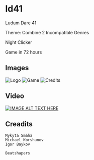 # ld41
Ludum Dare 41

Theme: Combine 2 Incompatible Genres

Night Clicker

Game in 72 hours


## Images
![Logo](https://static.jam.vg/raw/92b/z/137d4.png)
![Game](https://static.jam.vg/raw/92b/z/137ed.png)
![Credits](https://static.jam.vg/raw/92b/z/137d7.png)

## Video
[![IMAGE ALT TEXT HERE](https://img.youtube.com/vi/WLjXzrgJE-g/0.jpg)](https://www.youtube.com/watch?v=WLjXzrgJE-g)

## Creadits
    Mykyta Smaha
    Michael Korshunov
    Igor Baykov

    Beatshapers
